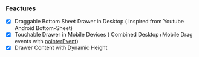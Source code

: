 ### Feactures
- [x] Draggable Bottom Sheet Drawer in Desktop ( Inspired from Youtube Android Bottom-Sheet)
- [x] Touchable Drawer in Mobile Devices ( Combined Desktop+Mobile Drag events with [pointerEvent](https://developer.mozilla.org/en-US/docs/Web/API/PointerEvent))
- [x] Drawer Content with Dynamic Height
